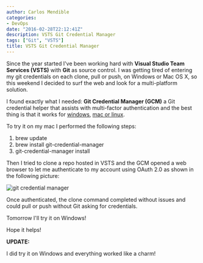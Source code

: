 ```yaml
---
author: Carlos Mendible
categories:
- DevOps
date: "2016-02-28T22:12:41Z"
description: VSTS Git Credential Manager
tags: ["Git", "VSTS"]
title: VSTS Git Credential Manager
---
```

Since the year started I've been working hard with **Visual Studio Team Services (VSTS)** with **Git** as source control. I was getting tired of entering my git credentials on each clone, pull or push, on Windows or Mac OS X,  so this weekend I decided to surf the web and look for a multi-platform solution.

I found exactly what I needed: **Git Credential Manager (GCM)** a Git credential helper that assists with multi-factor authentication and the best thing is that it works for [windows](https://github.com/Microsoft/Git-Credential-Manager-for-Windows), [mac or linux](https://github.com/Microsoft/Git-Credential-Manager-for-Mac-and-Linux/blob/master/Install.md).

To try it on my mac I performed the following steps:

  1. brew update
  2. brew install git-credential-manager
  3. git-credential-manager install

Then I tried to clone a repo hosted in VSTS and the GCM opened a web browser to let me authenticate to my account using OAuth 2.0 as shown in the following picture:

![git credential manager](/wp-content/uploads/2016/02/gcm.jpg)

Once authenticated, the clone command completed without issues and could pull or push without Git asking for credentials.

Tomorrow I'll try it on Windows!

Hope it helps!

**UPDATE:**

I did try it on Windows and everything worked like a charm!